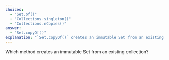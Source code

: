```yaml
---
choices:
  - "Set.of()"
  - "Collections.singleton()"
  - "Collections.nCopies()"
answer:
  - "Set.copyOf()"
explanation: "`Set.copyOf()` creates an immutable Set from an existing collection, throwing exceptions on duplicates."
---
```

Which method creates an immutable Set from an existing collection?
